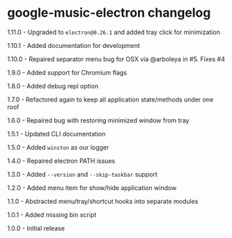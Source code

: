 # google-music-electron changelog
1.11.0 - Upgraded to `electron@0.26.1` and added tray click for minimization

1.10.1 - Added documentation for development

1.10.0 - Repaired separator menu bug for OSX via @arboleya in #5. Fixes #4

1.9.0 - Added support for Chromium flags

1.8.0 - Added debug repl option

1.7.0 - Refactored again to keep all application state/methods under one roof

1.6.0 - Repaired bug with restoring minimized window from tray

1.5.1 - Updated CLI documentation

1.5.0 - Added `winston` as our logger

1.4.0 - Repaired electron PATH issues

1.3.0 - Added `--version` and `--skip-taskbar` support

1.2.0 - Added menu item for show/hide application window

1.1.0 - Abstracted menu/tray/shortcut hooks into separate modules

1.0.1 - Added missing bin script

1.0.0 - Initial release
